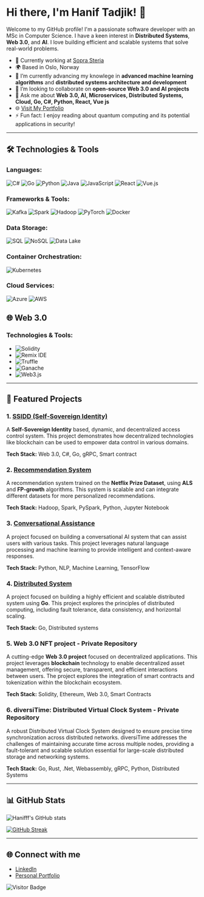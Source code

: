 # Hi there, I'm Hanif Tadjik! 👋

Welcome to my GitHub profile! I'm a passionate software developer with an MSc in Computer Science. I have a keen interest in **Distributed Systems**, **Web 3.0**, and **AI**. I love building efficient and scalable systems that solve real-world problems.

- 💼 Currently working at [Sopra Steria](https://www.soprasteria.com/)
- 🌍 Based in Oslo, Norway
- 🌱 I’m currently advancing my knowlege in **advanced machine learning algorithms** and **distributed systems architecture and development**
- 👯 I’m looking to collaborate on **open-source Web 3.0 and AI projects**
- 💬 Ask me about **Web 3.0, AI, Microservices, Distributed Systems, Cloud, Go, C#, Python, React, Vue js**
- 🌐 [Visit My Portfolio](https://haniftadjik.com)
- ⚡ Fun fact: I enjoy reading about quantum computing and its potential applications in security!

---

## 🛠️ Technologies & Tools

### Languages:

![C#](https://img.shields.io/badge/Language-C%23-purple)
![Go](https://img.shields.io/badge/Language-Go-blue)
![Python](https://img.shields.io/badge/Language-Python-blue)
![Java](https://img.shields.io/badge/Language-Java-red)
![JavaScript](https://img.shields.io/badge/Language-JavaScript-yellow)
![React](https://img.shields.io/badge/Language-React-blue)
![Vue.js](https://img.shields.io/badge/Framework-Vue.js-green)

### Frameworks & Tools:

![Kafka](https://img.shields.io/badge/Framework-Kafka-orange)
![Spark](https://img.shields.io/badge/Framework-Spark-lightblue)
![Hadoop](https://img.shields.io/badge/Framework-Hadoop-yellowgreen)
![PyTorch](https://img.shields.io/badge/Framework-PyTorch-orange)
![Docker](https://img.shields.io/badge/Tool-Docker-blue)

### Data Storage:

![SQL](https://img.shields.io/badge/Storage-SQL-blue)
![NoSQL](https://img.shields.io/badge/Storage-NoSQL-blue)
![Data Lake](https://img.shields.io/badge/Storage-Data%20Lake-blue)

### Container Orchestration:

![Kubernetes](https://img.shields.io/badge/Tool-Kubernetes-blue)

### Cloud Services:

![Azure](https://img.shields.io/badge/Cloud-Azure-blue)
![AWS](https://img.shields.io/badge/Cloud-AWS-orange)

## 🌐 Web 3.0

### Technologies & Tools:

- ![Solidity](https://img.shields.io/badge/Language-Solidity-orange)
- ![Remix IDE](https://img.shields.io/badge/Tool-Remix%20IDE-blue)
- ![Truffle](https://img.shields.io/badge/Tool-Truffle-brown)
- ![Ganache](https://img.shields.io/badge/Tool-Ganache-purple)
- ![Web3.js](https://img.shields.io/badge/Library-Web3.js-yellow)

---

## 🚀 Featured Projects

### 1. [SSIDD (Self-Sovereign Identity)](https://github.com/Hanifff/SSIDD)

A **Self-Sovereign Identity** based, dynamic, and decentralized access control system. This project demonstrates how decentralized technologies like blockchain can be used to empower data control in various domains.

**Tech Stack:** Web 3.0, C#, Go, gRPC, Smart contract

### 2. [Recommendation System](https://github.com/Hanifff/Recommendation-System)

A recommendation system trained on the **Netflix Prize Dataset**, using **ALS** and **FP-growth** algorithms. This system is scalable and can integrate different datasets for more personalized recommendations.

**Tech Stack:** Hadoop, Spark, PySpark, Python, Jupyter Notebook

### 3. [Conversational Assistance](https://github.com/Hanifff/ConversationalAssistance)

A project focused on building a conversational AI system that can assist users with various tasks. This project leverages natural language processing and machine learning to provide intelligent and context-aware responses.

**Tech Stack:** Python, NLP, Machine Learning, TensorFlow

### 4. [Distributed System](https://github.com/Hanifff/Distributed-System)

A project focused on building a highly efficient and scalable distributed system using **Go**. This project explores the principles of distributed computing, including fault tolerance, data consistency, and horizontal scaling.

**Tech Stack:** Go, Distributed systems

### 5. Web 3.0 NFT project - Private Repository

A cutting-edge **Web 3.0 project** focused on decentralized applications. This project leverages **blockchain** technology to enable decentralized asset management, offering secure, transparent, and efficient interactions between users. The project explores the integration of smart contracts and tokenization within the blockchain ecosystem.

**Tech Stack:** Solidity, Ethereum, Web 3.0, Smart Contracts

### 6. diversiTime: Distributed Virtual Clock System - Private Repository

A robust Distributed Virtual Clock System designed to ensure precise time synchronization across distributed networks. diversiTime addresses the challenges of maintaining accurate time across multiple nodes, providing a fault-tolerant and scalable solution essential for large-scale distributed storage and networking systems.

**Tech Stack:** Go, Rust, .Net, Webassembly, gRPC, Python, Distributed Systems

---

## 📊 GitHub Stats

![Hanifff's GitHub stats](https://github-readme-stats.vercel.app/api?username=Hanifff&show_icons=true&theme=radical)

[![GitHub Streak](https://github-readme-streak-stats.herokuapp.com/?user=Hanifff)](https://git.io/streak-stats)

---

## 🌐 Connect with me

- [LinkedIn](https://www.linkedin.com/in/haniftadjik)
- [Personal Portfolio](https://haniftadjik.com)

![Visitor Badge](https://visitor-badge.laobi.icu/badge?page_id=Hanifff.Hanifff)
